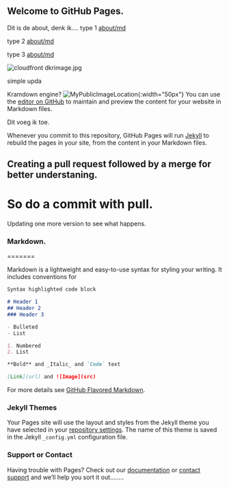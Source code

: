 ## Welcome to GitHub Pages.


Dit is de about, denk ik....
type 1 [about/md](./about/md.md)

type 2 [about/md](/about/md.md)

type 3 [about/md](about/md.md)

![cloudfront dkrimage.jpg](https://d2nycb7fhhex4i.cloudfront.net/images01/dkrimage.jpg)
  
simple upda

Kramdown engine? ![MyPublicImageLocation]([https://storage001.public62818.s3-eu-west-1.amazonaws.com/images01/dkrimage.jpg](https://storage001.public62818.s3-eu-west-1.amazonaws.com/images01/dkrimage.jpg)){:width="50px"}
You can use the [editor on GitHub](https://github.com/rienkdekok/dtt/edit/gh-pages/index.md) to maintain and preview the content for your website in Markdown files.

Dit voeg ik toe.


Whenever you commit to this repository, GitHub Pages will run [Jekyll](https://jekyllrb.com/) to rebuild the pages in your site, from the content in your Markdown files.


## Creating a pull request followed by a merge for better understaning.

So do a commit with pull.
=======
####
Updating one more version to see what happens.


### Markdown.
=======


Markdown is a lightweight and easy-to-use syntax for styling your writing. It includes conventions for

```markdown
Syntax highlighted code block

# Header 1
## Header 2
### Header 3

- Bulleted
- List

1. Numbered
2. List

**Bold** and _Italic_ and `Code` text

[Link](url) and ![Image](src)
```

For more details see [GitHub Flavored Markdown](https://guides.github.com/features/mastering-markdown/).

### Jekyll Themes

Your Pages site will use the layout and styles from the Jekyll theme you have selected in your [repository settings](https://github.com/rienkdekok/dtt/settings). The name of this theme is saved in the Jekyll `_config.yml` configuration file.

### Support or Contact

Having trouble with Pages? Check out our [documentation](https://docs.github.com/categories/github-pages-basics/) or [contact support](https://github.com/contact) and we’ll help you sort it out........
<!--stackedit_data:
eyJoaXN0b3J5IjpbLTQ2ODA0MzYxOSwxNTA3MjA0OTg0XX0=
-->